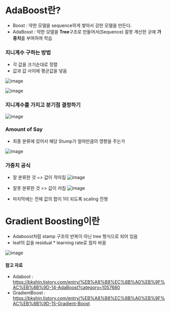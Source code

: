 # AdaBoost란?
* Boost : 약한 모델을 sequence하게 쌓아서 강한 모델을 만든다.
* AdaBosst : 약한 모델을 **Tree**구조로 만들어서(Sequence) 잘못 계산한 곳에 **가중치**를 부여하여 학습


### 지니계수 구하는 방법
* 각 값을 크기순대로 정렬
* 값과 값 사이에 평균값을 넣음

![image](https://user-images.githubusercontent.com/63588046/165345456-5bb55df5-338e-4ed8-87cb-74c57797016a.png)

![image](https://user-images.githubusercontent.com/63588046/165345504-f30ff1c9-6f87-4df3-b41c-544f651ff334.png)



### 지니계수를 가지고 분기점 결정하기

![image](https://user-images.githubusercontent.com/63588046/165345126-f5753ebc-8703-4082-8b1a-0a7a66465e4e.png)

### Amount of Say
*  최종 분류에 있어서 해당 Stump가 얼마만큼의 영향을 주는가

![image](https://user-images.githubusercontent.com/63588046/165345929-d5be8b7e-38cf-4adc-9921-2b31b2b053fd.png)


### 가중치 공식

* 잘 분류한 것 => 값이 작아짐
![image](https://user-images.githubusercontent.com/63588046/165346178-e1c157bd-0f96-45e5-bbc7-caa751526ff4.png)

* 잘못 분류한 것 => 값이 커짐
![image](https://user-images.githubusercontent.com/63588046/165346613-d2883e6d-05dc-4178-9aea-61b5eddad693.png)

* 마지막에는 전체 값의 합이 1이 되도록 scaling 진행




# Gradient Boosting이란
* Adaboost처럼 stamp 구조의 반복이 아닌 tree 형식으로 되어 있음
* leaf의 값을 residual * learning rate로 점차 바꿈


![image](https://user-images.githubusercontent.com/63588046/167776198-5b6dd6ca-5dc1-4715-bbf7-2d29869589ee.png)




#### 참고 자료
* Adaboot : https://bkshin.tistory.com/entry/%EB%A8%B8%EC%8B%A0%EB%9F%AC%EB%8B%9D-14-AdaBoost?category=1057680
* GradientBoost : https://bkshin.tistory.com/entry/%EB%A8%B8%EC%8B%A0%EB%9F%AC%EB%8B%9D-15-Gradient-Boost



